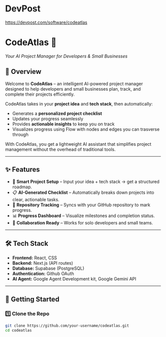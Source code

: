 # DevPost
https://devpost.com/software/codeatlas

# CodeAtlas 🚀  
*Your AI Project Manager for Developers & Small Businesses*  

## 🌟 Overview  
Welcome to **CodeAtlas** – an intelligent AI-powered project manager designed to help developers and small businesses plan, track, and complete their projects efficiently.  

CodeAtlas takes in your **project idea** and **tech stack**, then automatically:  
- Generates a **personalized project checklist**   
- Updates your progress seamlessly  
- Provides **actionable insights** to keep you on track
- Visualizes progress using Flow with nodes and edges you can trasverse through 

With CodeAtlas, you get a lightweight AI assistant that simplifies project management without the overhead of traditional tools.  

---

## ✨ Features  
- 📝 **Smart Project Setup** – Input your idea + tech stack → get a structured roadmap.  
- 📋 **AI-Generated Checklist** – Automatically breaks down projects into clear, actionable tasks.  
- 🔄 **Repository Tracking** – Syncs with your GitHub repository to mark progress.  
- 📊 **Progress Dashboard** – Visualize milestones and completion status.  
- 🤝 **Collaboration Ready** – Works for solo developers and small teams.  

---

## 🛠️ Tech Stack  
- **Frontend:** React, CSS
- **Backend:** Next.js (API routes)  
- **Database:** Supabase (PostgreSQL)
- **Authentication:** Github OAuth 
- **AI Agent:** Google Agent Development kit, Google Gemini API 

---

## 🚀 Getting Started  

### 1️⃣ Clone the Repo  
```bash
git clone https://github.com/your-username/codeatlas.git
cd codeatlas

